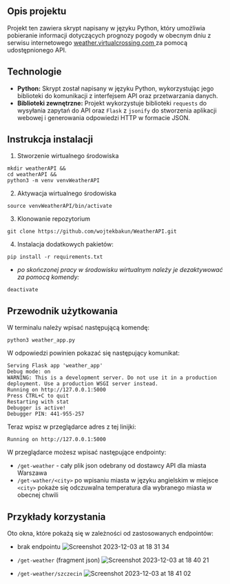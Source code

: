## Opis projektu
Projekt ten zawiera skrypt napisany w języku Python, który umożliwia pobieranie informacji dotyczących prognozy pogody w obecnym dniu z serwisu internetowego [weather.virtualcrossing.com ](https://weather.visualcrossing.com) za pomocą udostępnionego API.

## Technologie
- **Python:** Skrypt został napisany w języku Python, wykorzystując jego biblioteki do komunikacji z interfejsem API oraz przetwarzania danych.
- **Biblioteki zewnętrzne:** Projekt wykorzystuje biblioteki `requests` do wysyłania zapytań do API oraz `Flask` z `jsonify` do stworzenia aplikacji webowej i generowania odpowiedzi HTTP w formacie JSON.

## Instrukcja instalacji
1. Stworzenie wirtualnego środowiska
```
mkdir weatherAPI &&
cd weatherAPI &&
python3 -m venv venvWeatherAPI
```

2. Aktywacja wirtualnego środowiska
```
source venvWeatherAPI/bin/activate
```

3. Klonowanie repozytorium
```
git clone https://github.com/wojtekbakun/WeatherAPI.git
```

4. Instalacja dodatkowych pakietów:
```
pip install -r requirements.txt
```

-  *po skończonej pracy w środowisku wirtualnym należy je dezaktywować za pomocą komendy:* 
```
deactivate
```
## Przewodnik użytkowania
W terminalu należy wpisać następującą komendę:
```
python3 weather_app.py
```

W odpowiedzi powinien pokazać się następujący komunikat:
```
Serving Flask app 'weather_app'
Debug mode: on
WARNING: This is a development server. Do not use it in a production deployment. Use a production WSGI server instead.
Running on http://127.0.0.1:5000
Press CTRL+C to quit
Restarting with stat
Debugger is active!
Debugger PIN: 441-955-257
```

Teraz wpisz w przeglądarce adres z tej linijki:
```
Running on http://127.0.0.1:5000
```

W przeglądarce możesz wpisać następujące endpointy:
- `/get-weather` - cały plik json odebrany od dostawcy API dla miasta Warszawa
- `/get-wather/<city>` po wpisaniu miasta w języku angielskim w miejsce `<city>` pokaże się odczuwalna temperatura dla wybranego miasta w obecnej chwili
## Przykłady korzystania
Oto okna, które pokażą się w zależności od zastosowanych endpointów:

- brak endpointu
![Screenshot 2023-12-03 at 18 31 34](https://github.com/wojtekbakun/WeatherAPI/assets/129949845/335c387b-7c2a-4dfb-b4e7-92d40503acda)

- `/get-weather` (fragment json)
![Screenshot 2023-12-03 at 18 40 21](https://github.com/wojtekbakun/WeatherAPI/assets/129949845/29d8752b-2931-400f-9d3f-80f74ae6e0b2)

- `/get-weather/szczecin`
![Screenshot 2023-12-03 at 18 41 02](https://github.com/wojtekbakun/WeatherAPI/assets/129949845/80344018-3381-46b7-8f4f-351c45ff75d8)
